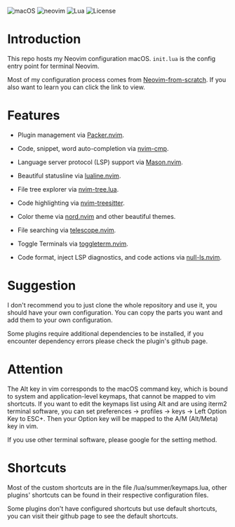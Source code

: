![macOS](https://img.shields.io/badge/macOS-%23.svg?style=flat-square&logo=apple&color=000000&logoColor=white)
![neovim](https://img.shields.io/badge/Neovim-0.7.2-blueviolet.svg?style=flat-square&logo=Neovim&logoColor=green)
![Lua](https://img.shields.io/github/languages/top/lanruo942/neovim-config?logo=lua)
![License](https://img.shields.io/github/license/lanruo942/neovim-config)

# Introduction

This repo hosts my Neovim configuration macOS. `init.lua` is the config entry point for terminal Neovim.

Most of my configuration process comes from [Neovim-from-scratch](https://github.com/LunarVim/Neovim-from-scratch). If you also want to learn you can click the link to view.

# Features

- Plugin management via [Packer.nvim](https://github.com/wbthomason/packer.nvim).

- Code, snippet, word auto-completion via [nvim-cmp](https://github.com/hrsh7th/nvim-cmp).

- Language server protocol (LSP) support via [Mason.nvim](https://github.com/williamboman/mason.nvim).

- Beautiful statusline via [lualine.nvim](https://github.com/nvim-lualine/lualine.nvim).

- File tree explorer via [nvim-tree.lua](https://github.com/kyazdani42/nvim-tree.lua).

- Code highlighting via [nvim-treesitter](https://github.com/nvim-treesitter/nvim-treesitter).

- Color theme via [nord.nvim](https://github.com/shaunsingh/nord.nvim) and other beautiful themes.

- File searching via [telescope.nvim](https://github.com/nvim-telescope/telescope.nvim).

- Toggle Terminals via [toggleterm.nvim](https://github.com/akinsho/toggleterm.nvim).

- Code format, inject LSP diagnostics, and code actions via [null-ls.nvim](https://github.com/jose-elias-alvarez/null-ls.nvim).

# Suggestion

I don't recommend you to just clone the whole repository and use it, you should have your own configuration. You can copy the parts you want and add them to your own configuration.

Some plugins require additional dependencies to be installed, if you encounter dependency errors please check the plugin's github page.

# Attention

The Alt key in vim corresponds to the macOS command key, which is bound to system and application-level keymaps, that cannot be mapped to vim shortcuts. If you want to edit the keymaps list using Alt and are using iterm2 terminal software, you can set preferences -> profiles -> keys -> Left Option Key to ESC+. Then your Option key will be mapped to the A/M (Alt/Meta) key in vim.

If you use other terminal software, please google for the setting method.

# Shortcuts

Most of the custom shortcuts are in the file /lua/summer/keymaps.lua, other plugins' shortcuts can be found in their respective configuration files. 

Some plugins don't have configured shortcuts but use default shortcuts, you can visit their github page to see the default shortcuts.